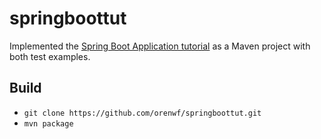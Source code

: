 # springboottut

Implemented the [Spring Boot Application tutorial](https://spring.io/guides/gs/spring-boot/) as a Maven project with both test examples.

## Build
- `git clone https://github.com/orenwf/springboottut.git`
- `mvn package`

